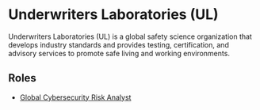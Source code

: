 # Underwriters Laboratories (UL)

Underwriters Laboratories (UL) is a global safety science organization that develops industry standards and provides testing, certification, and advisory services to promote safe living and working environments.

## Roles

- [Global Cybersecurity Risk Analyst](../roles/2024_11_UL_GLOBAL-CYBERSECURITY-RISK-ANALYST.md)
